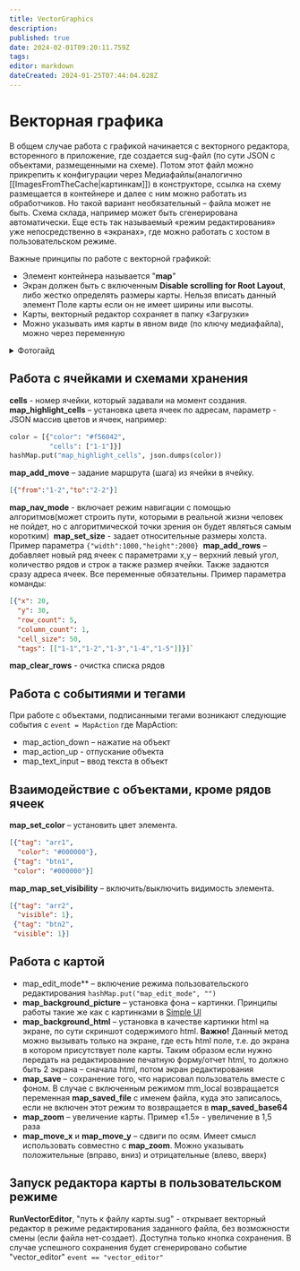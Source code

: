 ```yaml
---
title: VectorGraphics
description: 
published: true
date: 2024-02-01T09:20:11.759Z
tags: 
editor: markdown
dateCreated: 2024-01-25T07:44:04.628Z
---
```


# Векторная графика

В общем случае работа с графикой начинается с векторного редактора, всторенного в приложение, где создается sug-файл (по сути JSON с объектами, размещенными на схеме). Потом этот файл можно прикрепить к конфигурации через Медиафайлы(аналогично [[ImagesFromTheCache|картинкам]]) в конструкторе, ссылка на схему размещается в контейнере и далее с ним можно работать из обработчиков. Но такой вариант необязательный – файла может не быть. Схема склада, например может быть сгенерирована автоматически. Еще есть так называемый «режим редактирования» уже непосредственно в «экранах», где можно работать с хостом в пользовательском режиме.

Важные принципы по работе с векторной графикой:
 - Элемент контейнера называется "**map**"
 - Экран должен быть с включенным **Disable scrolling for Root Layout**, либо жестко определять размеры карты. Нельзя вписать данный элемент Поле карты если он не имеет ширины или высоты.     
 - Карты, векторный редактор сохраняет в папку «Загрузки»      
 - Можно указывать имя карты в явном виде (по ключу медиафайла), можно через переменную
<details>
<summary>Фотогайд</summary>
<br>
<img src="/files/Pastedimage20240122113018.png" width=300>
<img src="/files/Pastedimage20240122113127.png" width=300> 
<img src="/files/Pastedimage20240122113201.png" width=300> 
<img src="/files/Pastedimage20240122113242.png" width=300>
<img src="/files/Pastedimage20240122113319.png" width=300> 
<img src="/files/Pastedimage20240122113340.png" width=700> 
<img src="/files/Pastedimage20240122113713.png" width=700>
<img src="/files/Pastedimage20240122113738.png" width=700> 
</details>

## Работа с ячейками и схемами хранения
**cells** - номер ячейки, который задавали на момент создания.
**map_highlight_cells** – установка цвета ячеек по адресам, параметр - JSON массив цветов и ячеек, например:
```python
color = [{"color": "#f56042",  
          "cells": ["1-1"]}]  
hashMap.put("map_highlight_cells", json.dumps(color))
```
**map_add_move** – задание маршрута (шага) из ячейки в ячейку. 
```json
[{"from":"1-2","to":"2-2"}]
```

**map_nav_mode** - включает режим навигации с помощью алгоритмов(может строить пути, которыми в реальной жизни человек не пойдет, но с алгоритмической точки зрения он будет являться самым коротким) 
**map_set_size** - задает относительные размеры холста. Пример параметра `{"width":1000,"height":2000}` 
**map_add_rows** – добавляет новый ряд ячеек с параметрами x,y – верхний левый угол, количество рядов и строк а также размер ячейки. Также задаются сразу адреса ячеек. Все переменные обязательны. Пример параметра команды: 
```json
[{"x": 20,
  "y": 30,
  "row_count": 5,
  "column_count": 1,
  "cell_size": 50,
  "tags": [["1-1","1-2","1-3","1-4","1-5"]]}]` 
```
**map_clear_rows** - очистка списка рядов

## Работа с событиями и тегами
При работе с объектами, подписанными тегами возникают следующие события c 
`event = MapAction`
где MapAction:
 - map_action_down – нажатие на объект  
 - map_action_up - отпускание объекта    
 - map_text_input – ввод текста в объект
 
## Взаимодействие с объектами, кроме рядов ячеек
**map_set_color** – установить цвет элемента.
```json
[{"tag": "arr1",
  "color": "#000000"},
 {"tag": "btn1",
 "color": "#000000"}]
```
**map_map_set_visibility** – включить/выключить видимость элемента. 
```json
[{"tag": "arr2",
  "visible": 1},
 {"tag": "btn2",
 "visible": 1}]
```

## Работа с картой
- map_edit_mode** – включение режима пользовательского редактирования 
`hashMap.put("map_edit_mode", "")`
- **map_background_picture** – установка фона – картинки. Принципы работы такие же как с картинками в [Simple UI](../GeneralFunctionsOfThePlatform/GeneralFunctionsOfThePlatform) 
- **map_background_html** – установка в качестве картинки html на экране, по сути скриншот содержимого html. 
**Важно!** Данный метод можно вызывать только на экране, где есть html поле, т.е. до экрана в котором присутствует поле карты. Таким образом если нужно передать на редактирование печатную форму/отчет html, то должно быть 2 экрана – сначала html, потом экран редактирования 
- **map_save** – сохранение того, что нарисовал пользователь вместе с фоном. В случае с включенным режимом mm_local возвращается переменная **map_saved_file** с именем файла, куда это записалось, если не включен этот режим то возвращается в **map_saved_base64** 
- **map_zoom** – увеличение карты. Пример «1.5» - увеличение в 1,5 раза 
- **map_move_x** и **map_move_y** – сдвиги по осям. Имеет смысл использовать совместно с **map_zoom**. Можно указывать положительные (вправо, вниз) и отрицательные (влево, вверх)

## Запуск редактора карты в пользовательском режиме
**RunVectorEditor**, "путь к файлу карты.sug" - открывает векторный редактор в режиме редактирования заданного файла, без возможности смены (если файла нет-создает). Доступна только кнопка сохранения. В случае успешного сохранения будет сгенерировано событие "vector_editor" `event == "vector_editor"`
